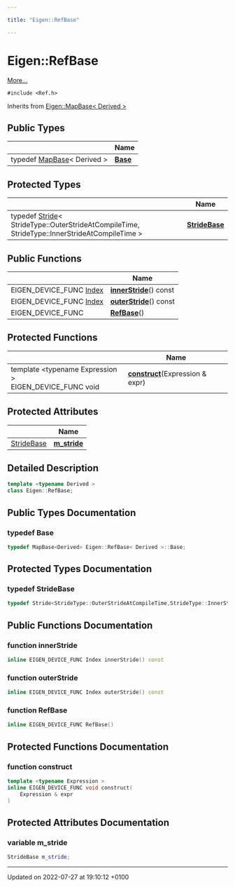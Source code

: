 ```yaml
---

title: "Eigen::RefBase"

---
```


# Eigen::RefBase



 [More...](#detailed-description)


`#include <Ref.h>`

Inherits from [Eigen::MapBase< Derived >](http://example.org/classes/classeigen_1_1mapbase/)

## Public Types

|                | Name           |
| -------------- | -------------- |
| typedef <a href="http://example.org/classes/classeigen_1_1mapbase/">MapBase</a>< Derived > | **[Base](http://example.org/classes/classeigen_1_1refbase/#typedef-base)**  |

## Protected Types

|                | Name           |
| -------------- | -------------- |
| typedef <a href="http://example.org/classes/classeigen_1_1stride/">Stride</a>< StrideType::OuterStrideAtCompileTime, StrideType::InnerStrideAtCompileTime > | **[StrideBase](http://example.org/classes/classeigen_1_1refbase/#typedef-stridebase)**  |

## Public Functions

|                | Name           |
| -------------- | -------------- |
| EIGEN_DEVICE_FUNC <a href="http://example.org/namespaces/namespaceeigen/#typedef-index">Index</a> | **[innerStride](http://example.org/classes/classeigen_1_1refbase/#function-innerstride)**() const |
| EIGEN_DEVICE_FUNC <a href="http://example.org/namespaces/namespaceeigen/#typedef-index">Index</a> | **[outerStride](http://example.org/classes/classeigen_1_1refbase/#function-outerstride)**() const |
| EIGEN_DEVICE_FUNC | **[RefBase](http://example.org/classes/classeigen_1_1refbase/#function-refbase)**() |

## Protected Functions

|                | Name           |
| -------------- | -------------- |
| template <typename Expression \> <br>EIGEN_DEVICE_FUNC void | **[construct](http://example.org/classes/classeigen_1_1refbase/#function-construct)**(Expression & expr) |

## Protected Attributes

|                | Name           |
| -------------- | -------------- |
| <a href="http://example.org/classes/classeigen_1_1refbase/#typedef-stridebase">StrideBase</a> | **[m_stride](http://example.org/classes/classeigen_1_1refbase/#variable-m-stride)**  |

## Detailed Description

```cpp
template <typename Derived >
class Eigen::RefBase;
```

## Public Types Documentation

### typedef Base

```cpp
typedef MapBase<Derived> Eigen::RefBase< Derived >::Base;
```


## Protected Types Documentation

### typedef StrideBase

```cpp
typedef Stride<StrideType::OuterStrideAtCompileTime,StrideType::InnerStrideAtCompileTime> Eigen::RefBase< Derived >::StrideBase;
```


## Public Functions Documentation

### function innerStride

```cpp
inline EIGEN_DEVICE_FUNC Index innerStride() const
```


### function outerStride

```cpp
inline EIGEN_DEVICE_FUNC Index outerStride() const
```


### function RefBase

```cpp
inline EIGEN_DEVICE_FUNC RefBase()
```


## Protected Functions Documentation

### function construct

```cpp
template <typename Expression >
inline EIGEN_DEVICE_FUNC void construct(
    Expression & expr
)
```


## Protected Attributes Documentation

### variable m_stride

```cpp
StrideBase m_stride;
```


-------------------------------

Updated on 2022-07-27 at 19:10:12 +0100